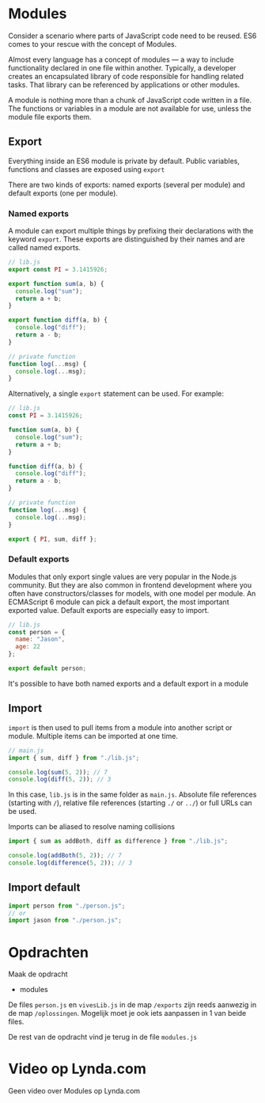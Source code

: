 # Modules

Consider a scenario where parts of JavaScript code need to be reused. ES6 comes to your rescue with the concept of Modules.

Almost every language has a concept of modules — a way to include functionality declared in one file within another. Typically, a developer creates an encapsulated library of code responsible for handling related tasks. That library can be referenced by applications or other modules.

A module is nothing more than a chunk of JavaScript code written in a file. The functions or variables in a module are not available for use, unless the module file exports them.

## Export

Everything inside an ES6 module is private by default. Public variables, functions and classes are exposed using `export`

There are two kinds of exports: named exports (several per module) and default exports (one per module).

### Named exports

A module can export multiple things by prefixing their declarations with the keyword `export`. These exports are distinguished by their names and are called named exports.

```javascript
// lib.js
export const PI = 3.1415926;

export function sum(a, b) {
  console.log("sum");
  return a + b;
}

export function diff(a, b) {
  console.log("diff");
  return a - b;
}

// private function
function log(...msg) {
  console.log(...msg);
}
```

Alternatively, a single `export` statement can be used. For example:

```javascript
// lib.js
const PI = 3.1415926;

function sum(a, b) {
  console.log("sum");
  return a + b;
}

function diff(a, b) {
  console.log("diff");
  return a - b;
}

// private function
function log(...msg) {
  console.log(...msg);
}

export { PI, sum, diff };
```

### Default exports

Modules that only export single values are very popular in the Node.js community. But they are also common in frontend development where you often have constructors/classes for models, with one model per module. An ECMAScript 6 module can pick a default export, the most important exported value. Default exports are especially easy to import.

```javascript
// lib.js
const person = {
  name: "Jason",
  age: 22
};

export default person;
```

It's possible to have both named exports and a default export in a module

## Import

`import` is then used to pull items from a module into another script or module.
Multiple items can be imported at one time.

```javascript
// main.js
import { sum, diff } from "./lib.js";

console.log(sum(5, 2)); // 7
console.log(diff(5, 2)); // 3
```

In this case, `lib.js` is in the same folder as `main.js`. Absolute file references (starting with `/`), relative file references (starting `./` or `../`) or full URLs can be used.

Imports can be aliased to resolve naming collisions

```javascript
import { sum as addBoth, diff as difference } from "./lib.js";

console.log(addBoth(5, 2)); // 7
console.log(difference(5, 2)); // 3
```

## Import default

```javascript
import person from "./person.js";
// or
import jason from "./person.js";
```

# Opdrachten

Maak de opdracht

- modules

De files `person.js` en `vivesLib.js` in de map `/exports` zijn reeds aanwezig in de map `/oplossingen`. Mogelijk moet je ook iets aanpassen in 1 van beide files.

De rest van de opdracht vind je terug in de file `modules.js`

# Video op Lynda.com

Geen video over Modules op Lynda.com
